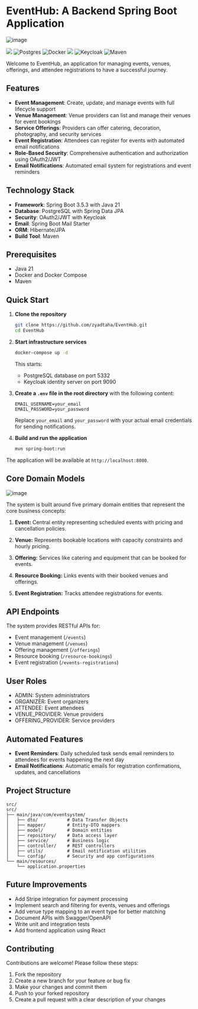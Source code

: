 # EventHub: A Backend Spring Boot Application

![image](https://github.com/user-attachments/assets/c79dbc50-c660-41ea-8900-20f382837a66)


![](https://img.shields.io/badge/Spring_Boot-F2F4F9?style=for-the-badge&logo=spring-boot)
![Postgres](https://img.shields.io/badge/postgres-%23316192.svg?style=for-the-badge&logo=postgresql&logoColor=white)
![Docker](https://img.shields.io/badge/Docker-2CA5E0?style=for-the-badge&logo=docker&logoColor=white)
![](https://img.shields.io/badge/Spring_Security-6DB33F?style=for-the-badge&logo=Spring-Security&logoColor=white)
![Keycloak](https://img.shields.io/badge/Keycloak-6A0DAD.svg?style=for-the-badge&logo=keycloak&logoColor=white)
![Maven](https://img.shields.io/badge/Maven-C71A36?style=for-the-badge&logo=apache-maven&logoColor=white)

Welcome to EventHub, an application for managing events, venues, offerings, and attendee registrations to have a successful journey.

## Features

- **Event Management**: Create, update, and manage events with full lifecycle support
- **Venue Management**: Venue providers can list and manage their venues for event bookings
- **Service Offerings**: Providers can offer catering, decoration, photography, and security services
- **Event Registration**: Attendees can register for events with automated email notifications
- **Role-Based Security**: Comprehensive authentication and authorization using OAuth2/JWT
- **Email Notifications**: Automated email system for registrations and event reminders

## Technology Stack

- **Framework**: Spring Boot 3.5.3 with Java 21
- **Database**: PostgreSQL with Spring Data JPA
- **Security**: OAuth2/JWT with Keycloak
- **Email**: Spring Boot Mail Starter
- **ORM**: Hibernate/JPA
- **Build Tool**: Maven

## Prerequisites

- Java 21
- Docker and Docker Compose
- Maven

## Quick Start

1. **Clone the repository**
   ```bash
   git clone https://github.com/zyadtaha/EventHub.git
   cd EventHub
   ```

2. **Start infrastructure services**
   ```bash
   docker-compose up -d
   ```
   This starts:
    - PostgreSQL database on port 5332
    - Keycloak identity server on port 9090

3. **Create a `.env` file in the root directory** with the following content:
   ```env
   EMAIL_USERNAME=your_email
   EMAIL_PASSWORD=your_password
   ```
    Replace `your_email` and `your_password` with your actual email credentials for sending notifications.

4. **Build and run the application**
   ```bash
   mvn spring-boot:run
   ```

The application will be available at `http://localhost:8080`.

## Core Domain Models

![image](https://github.com/user-attachments/assets/5869eced-0b8a-4cca-a3f6-1d648ed7974f)

The system is built around five primary domain entities that represent the core business concepts:

1. **Event:** Central entity representing scheduled events with pricing and cancellation policies.

2. **Venue:** Represents bookable locations with capacity constraints and hourly pricing.

3. **Offering:** Services like catering and equipment that can be booked for events.

4. **Resource Booking:** Links events with their booked venues and offerings.

5. **Event Registration:** Tracks attendee registrations for events.

## API Endpoints

The system provides RESTful APIs for:
- Event management (`/events`)
- Venue management (`/venues`)
- Offering management (`/offerings`)
- Resource booking (`/resource-bookings`)
- Event registration (`/events-registrations`)

## User Roles

- ADMIN: System administrators
- ORGANIZER: Event organizers
- ATTENDEE: Event attendees
- VENUE_PROVIDER: Venue providers
- OFFERING_PROVIDER: Service providers

## Automated Features

- **Event Reminders**: Daily scheduled task sends email reminders to attendees for events happening the next day
- **Email Notifications**: Automatic emails for registration confirmations, updates, and cancellations

## Project Structure
```
src/
src/
├── main/java/com/eventsystem/
│   ├── dto/           # Data Transfer Objects
│   ├── mapper/        # Entity-DTO mappers
│   ├── model/         # Domain entities
│   ├── repository/    # Data access layer
│   ├── service/       # Business logic
│   ├── controller/    # REST controllers
│   ├── utils/         # Email notification utilities
│   └── config/        # Security and app configurations
└── main/resources/
    └── application.properties
```


## Future Improvements
- Add Stripe integration for payment processing
- Implement search and filtering for events, venues and offerings
- Add venue type mapping to an event type for better matching
- Document APIs with Swagger/OpenAPI
- Write unit and integration tests
- Add frontend application using React

## Contributing
Contributions are welcome! Please follow these steps:
1. Fork the repository
2. Create a new branch for your feature or bug fix
3. Make your changes and commit them
4. Push to your forked repository
5. Create a pull request with a clear description of your changes
